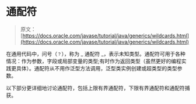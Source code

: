 # 通配符

> 原文： [https://docs.oracle.com/javase/tutorial/java/generics/wildcards.html](https://docs.oracle.com/javase/tutorial/java/generics/wildcards.html)

在通用代码中，问号（`？`），称为 _ 通配符 _，表示未知类型。通配符可用于各种情况：作为参数，字段或局部变量的类型;有时作为返回类型（虽然更好的编程实践更具体）。通配符从不用作泛型方法调用，泛型类实例创建或超类型的类型参数。

以下部分更详细地讨论通配符，包括上限有界通配符，下限有界通配符和通配符捕获。